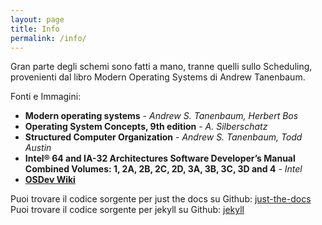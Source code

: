 ```yaml
---
layout: page
title: Info
permalink: /info/
---
```

Gran parte degli schemi sono fatti a mano, tranne quelli sullo Scheduling, provenienti dal libro Modern Operating Systems di Andrew Tanenbaum.

Fonti e Immagini:
- **Modern operating systems** - _Andrew S. Tanenbaum, Herbert Bos_
- **Operating System Concepts, 9th edition** - _A. Silberschatz_
- **Structured Computer Organization** - _Andrew S. Tanenbaum, Todd Austin_
- **Intel® 64 and IA-32 Architectures Software Developer’s Manual Combined Volumes: 1, 2A, 2B, 2C, 2D, 3A, 3B, 3C, 3D and 4** - _Intel_
- [**OSDev Wiki**](https://wiki.osdev.org/)

Puoi trovare il codice sorgente per just the docs su Github: [just-the-docs](https://github.com/pmarsceill/just-the-docs)
Puoi trovare il codice sorgente per jekyll su Github: [jekyll](https://github.com/jekyll/jekyll)